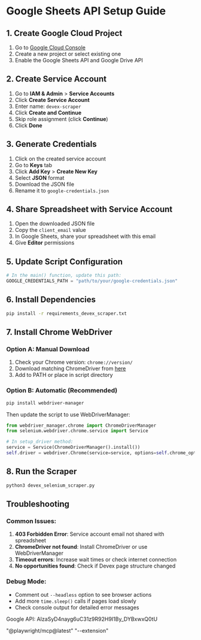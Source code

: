 # Google Sheets API Setup Guide

## 1. Create Google Cloud Project

1. Go to [Google Cloud Console](https://console.cloud.google.com/)
2. Create a new project or select existing one
3. Enable the Google Sheets API and Google Drive API

## 2. Create Service Account

1. Go to **IAM & Admin** > **Service Accounts**
2. Click **Create Service Account**
3. Enter name: `devex-scraper`
4. Click **Create and Continue**
5. Skip role assignment (click **Continue**)
6. Click **Done**

## 3. Generate Credentials

1. Click on the created service account
2. Go to **Keys** tab
3. Click **Add Key** > **Create New Key**
4. Select **JSON** format
5. Download the JSON file
6. Rename it to `google-credentials.json`

## 4. Share Spreadsheet with Service Account

1. Open the downloaded JSON file
2. Copy the `client_email` value
3. In Google Sheets, share your spreadsheet with this email
4. Give **Editor** permissions

## 5. Update Script Configuration

```python
# In the main() function, update this path:
GOOGLE_CREDENTIALS_PATH = "path/to/your/google-credentials.json"
```

## 6. Install Dependencies

```bash
pip install -r requirements_devex_scraper.txt
```

## 7. Install Chrome WebDriver

### Option A: Manual Download
1. Check your Chrome version: `chrome://version/`
2. Download matching ChromeDriver from [here](https://chromedriver.chromium.org/)
3. Add to PATH or place in script directory

### Option B: Automatic (Recommended)
```bash
pip install webdriver-manager
```

Then update the script to use WebDriverManager:
```python
from webdriver_manager.chrome import ChromeDriverManager
from selenium.webdriver.chrome.service import Service

# In setup_driver method:
service = Service(ChromeDriverManager().install())
self.driver = webdriver.Chrome(service=service, options=self.chrome_options)
```

## 8. Run the Scraper

```bash
python3 devex_selenium_scraper.py
```

## Troubleshooting

### Common Issues:

1. **403 Forbidden Error**: Service account email not shared with spreadsheet
2. **ChromeDriver not found**: Install ChromeDriver or use WebDriverManager
3. **Timeout errors**: Increase wait times or check internet connection
4. **No opportunities found**: Check if Devex page structure changed

### Debug Mode:
- Comment out `--headless` option to see browser actions
- Add more `time.sleep()` calls if pages load slowly
- Check console output for detailed error messages

Google API: AIzaSyD4nayg6uC31z9R92H9I1By_DYBxwxQ0tU

"@playwright/mcp@latest"
"--extension"

